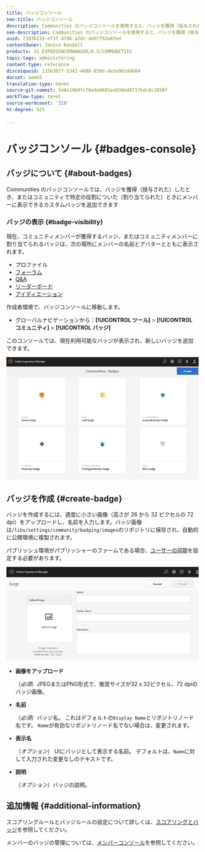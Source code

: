 ```yaml
---
title: バッジコンソール
seo-title: バッジコンソール
description: Communities のバッジコンソールを使用すると、バッジを獲得（授与された）したとき、またはコミュニティで特定の役割についた（割り当てられた）ときにメンバーに表示できるカスタムバッジを追加できます
seo-description: Communities のバッジコンソールを使用すると、バッジを獲得（授与された）したとき、またはコミュニティで特定の役割についた（割り当てられた）ときにメンバーに表示できるカスタムバッジを追加できます
uuid: 7103b133-ef3f-47d6-a2dc-4e6ff92e8fed
contentOwner: Janice Kendall
products: SG_EXPERIENCEMANAGER/6.5/COMMUNITIES
topic-tags: administering
content-type: reference
discoiquuid: 135b3077-5343-4888-858d-de5e9b1d4b04
docset: aem65
translation-type: tm+mt
source-git-commit: 548e19b0fc76ede8685ea938ed871fbdc8c3858f
workflow-type: tm+mt
source-wordcount: '319'
ht-degree: 62%

---
```



# バッジコンソール  {#badges-console}

## バッジについて {#about-badges}

Communities のバッジコンソールでは、バッジを獲得（授与された）したとき、またはコミュニティで特定の役割についた（割り当てられた）ときにメンバーに表示できるカスタムバッジを追加できます

### バッジの表示  {#badge-visibility}

現在、コミュニティメンバーが獲得するバッジ、またはコミュニティメンバーに割り当てられるバッジは、次の場所にメンバーの名前とアバターとともに表示されます。

* プロファイル
* [フォーラム](/help/communities/forum.md)
* [Q&amp;A](/help/communities/working-with-qna.md)
* [リーダーボード](/help/communities/enabling-leaderboard.md)
* [アイディエーション](/help/communities/ideation-feature.md)

作成者環境で、バッジコンソールに移動します。

* グローバルナビゲーションから：**[!UICONTROL ツール]** > **[!UICONTROL コミュニティ]** > **[!UICONTROL バッジ]**

このコンソールでは、現在利用可能なバッジが表示され、新しいバッジを追加できます。

![バッジ — ホームページ](assets/badges-homepage.png)

## バッジを作成 {#create-badge}

バッジを作成するには、適度に小さい画像（高さが 26 から 32 ピクセルの 72 dpi）をアップロードし、名前を入力します。バッジ画像は`/libs/settings/community/badging/images`のリポジトリに保存され、自動的に公開環境に複製されます。

パブリッシュ環境がパブリッシャーのファームである場合、[ユーザーの同期](/help/communities/sync.md)を設定する必要があります。

![クリエイトバッジ](assets/create-badge.png)

* **画像をアップロード**

   （*必須*）JPEGまたはPNG形式で、推奨サイズが32 x 32ピクセル、72 dpiのバッジ画像。

* **名前**

   （*必須*）バッジ名。 これはデフォルトの`Display Name`とリポジトリノード名です。 `Name`が有効なリポジトリノード名でない場合は、変更されます。

* **表示名**

   （*オプション*） UIにバッジとして表示する名前。 デフォルトは、`Name`に対して入力された変更なしのテキストです。

* **説明**

   （*オプション*）バッジの説明。

## 追加情報 {#additional-information}

スコアリングルールとバッジルールの設定について詳しくは、[スコアリングとバッジ](/help/communities/implementing-scoring.md)を参照してください。

メンバーのバッジの管理については、[メンバーコンソール](/help/communities/members.md)を参照してください。
